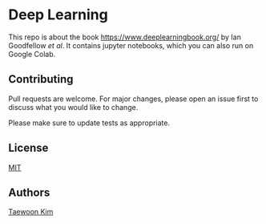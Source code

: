 # Deep Learning

This repo is about the book https://www.deeplearningbook.org/ by Ian Goodfellow *et al*. It contains jupyter notebooks, which you can also run on Google Colab.

## Contributing
Pull requests are welcome. For major changes, please open an issue first to discuss what you would like to change.

Please make sure to update tests as appropriate.

## License
[MIT](https://choosealicense.com/licenses/mit/)

## Authors
[Taewoon Kim](https://taewoonkim.com/)

